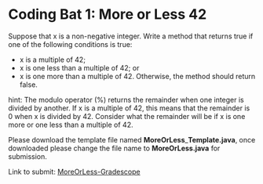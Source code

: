 #  Coding Bat 1: More or Less 42

Suppose that x is a non-negative integer. Write a method that returns true if one of the following conditions is true:

- x is a multiple of 42;
- x is one less than a multiple of 42; or
- x is one more than a multiple of 42.
Otherwise, the method should return false.

hint: The modulo operator (%) returns the remainder when one integer is divided by another. If x is a multiple of 42, this means that the remainder is 0 when x is divided by 42. Consider what the remainder will be if x is one more or one less than a multiple of 42.


Please download the template file named **MoreOrLess**\_**Template.java**,
once downloaded please change the file name to **MoreOrLess.java** for submission.

Link to submit: [MoreOrLess\-Gradescope](https://www.gradescope.com/courses/137448/assignments)
